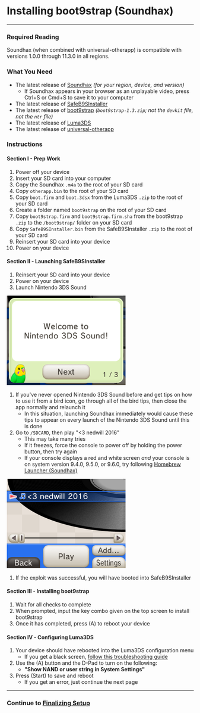 # Installing boot9strap (Soundhax)
---

### Required Reading

Soundhax (when combined with universal-otherapp) is compatible with versions 1.0.0 through 11.3.0 in all regions.

### What You Need

- The latest release of [Soundhax](http://soundhax.com) *(for your region, device, and version)*
  - If Soundhax appears in your browser as an unplayable video, press Ctrl+S or Cmd+S to save it to your computer
- The latest release of [SafeB9SInstaller](https://github.com/d0k3/SafeB9SInstaller/releases/latest)
- The latest release of [boot9strap](https://github.com/SciresM/boot9strap/releases/latest) *(`boot9strap-1.3.zip`; not the `devkit` file, not the `ntr` file)*
- The latest release of [Luma3DS](https://github.com/LumaTeam/Luma3DS/releases/latest)
- The latest release of [universal-otherapp](https://github.com/TuxSH/universal-otherapp/releases/latest)

### Instructions

#### Section I - Prep Work

1. Power off your device
1. Insert your SD card into your computer
1. Copy the Soundhax `.m4a` to the root of your SD card
1. Copy `otherapp.bin` to the root of your SD card
1. Copy `boot.firm` and `boot.3dsx` from the Luma3DS `.zip` to the root of your SD card
1. Create a folder named `boot9strap` on the root of your SD card
1. Copy `boot9strap.firm` and `boot9strap.firm.sha` from the boot9strap `.zip` to the `/boot9strap/` folder on your SD card
1. Copy `SafeB9SInstaller.bin` from the SafeB9SInstaller `.zip` to the root of your SD card
1. Reinsert your SD card into your device
1. Power on your device

#### Section II - Launching SafeB9SInstaller

1. Reinsert your SD card into your device
1. Power on your device
1. Launch Nintendo 3DS Sound

<img src="img/screenshots/soundhax-welcome.png" alt="Welcome Screen">

1. If you've never opened Nintendo 3DS Sound before and get tips on how to use it from a bird icon, go through all of the bird tips, then close the app normally and relaunch it
   - In this situation, launching Soundhax immediately would cause these tips to appear on every launch of the Nintendo 3DS Sound until this is done
1. Go to `/SDCARD`, then play "<3 nedwill 2016"
   - This may take many tries
   - If it freezes, force the console to power off by holding the power button, then try again
   - If your console displays a red and white screen *and* your console is on system version 9.4.0, 9.5.0, or 9.6.0, try following [Homebrew Launcher (Soundhax)](boot9strap/homebrew-launcher-(soundhax))

<img src="img/screenshots/soundhax-launch.png" alt="Launching Soundhax">

1. If the exploit was successful, you will have booted into SafeB9SInstaller

#### Section III - Installing boot9strap

1. Wait for all checks to complete
1. When prompted, input the key combo given on the top screen to install boot9strap
1. Once it has completed, press (A) to reboot your device

#### Section IV - Configuring Luma3DS

1. Your device should have rebooted into the Luma3DS configuration menu
   - If you get a black screen, [follow this troubleshooting guide](troubleshooting#black-screen-on-sysnand-boot-after-installing-boot9strap)
1. Use the (A) button and the D-Pad to turn on the following:
   - **"Show NAND or user string in System Settings"**
1. Press (Start) to save and reboot
   - If you get an error, just continue the next page

___

### Continue to [Finalizing Setup](finalizing-setup)

